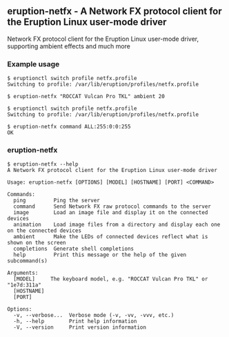## eruption-netfx - A Network FX protocol client for the Eruption Linux user-mode driver

Network FX protocol client for the Eruption Linux user-mode driver, supporting ambient effects and much more

### Example usage

```shell
$ eruptionctl switch profile netfx.profile
Switching to profile: /var/lib/eruption/profiles/netfx.profile

$ eruption-netfx "ROCCAT Vulcan Pro TKL" ambient 20
```

```shell
$ eruptionctl switch profile netfx.profile
Switching to profile: /var/lib/eruption/profiles/netfx.profile

$ eruption-netfx command ALL:255:0:0:255
OK
```

### eruption-netfx

```shell
$ eruption-netfx --help
A Network FX protocol client for the Eruption Linux user-mode driver

Usage: eruption-netfx [OPTIONS] [MODEL] [HOSTNAME] [PORT] <COMMAND>

Commands:
  ping         Ping the server
  command      Send Network FX raw protocol commands to the server
  image        Load an image file and display it on the connected devices
  animation    Load image files from a directory and display each one on the connected devices
  ambient      Make the LEDs of connected devices reflect what is shown on the screen
  completions  Generate shell completions
  help         Print this message or the help of the given subcommand(s)

Arguments:
  [MODEL]     The keyboard model, e.g. "ROCCAT Vulcan Pro TKL" or "1e7d:311a"
  [HOSTNAME]  
  [PORT]      

Options:
  -v, --verbose...  Verbose mode (-v, -vv, -vvv, etc.)
  -h, --help        Print help information
  -V, --version     Print version information
```
